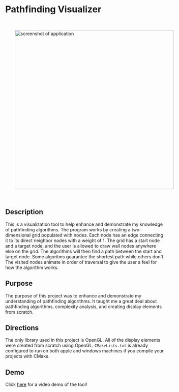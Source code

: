 # Pathfinding Visualizer

<img alt="screenshot of application" src="https://srodgers.w3.uvm.edu/cs120/pathfinding-images/sc2.png" style="width: 500px; margin: 30px;">

## Description
This is a visualization tool to help enhance and demonstrate my knowledge of pathfinding algorithms. The program works by creating a
two-dimensional grid populated with nodes. Each node has an edge connecting it to its
direct neighbor nodes with a weight of 1. The grid has a start node and a target node, and the user is allowed to draw
wall nodes anywhere else on the grid. The algorithms will then find a path between the start and 
target node. Some algoritms guarantee the shortest path while others don't. The visited nodes animate in order of traversal to give
the user a feel for how the algorithm works. 

## Purpose
The purpose of this project was to enhance and demonstrate my understanding of pathfinding algorithms. It taught me a great deal about
pathfinding algorithms, complexity analysis, and creating display elements from scratch.

## Directions
The only library used in this project is OpenGL. All of the display elements were created from scratch using OpenGL. `CMakeLists.txt`
is already configured to run on both apple and windows machines if you compile your projects with CMake.

## Demo
<p> Click <a href="https://youtu.be/LR_e9LG950k" target="_blank">here</a> for a video demo of the tool! </p>

